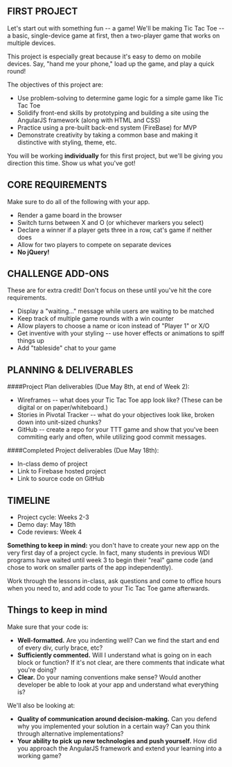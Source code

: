 ## FIRST PROJECT

Let's start out with something fun -- a game! We'll be making Tic Tac Toe -- a basic, single-device game at first, then a two-player game that works on multiple devices.

This project is especially great because it's easy to demo on mobile devices. Say, "hand me your phone," load up the game, and play a quick round!

The objectives of this project are:

* Use problem-solving to determine game logic for a simple game like Tic Tac Toe
* Solidify front-end skills by prototyping and building a site using the AngularJS framework (along with HTML and CSS)
* Practice using a pre-built back-end system (FireBase) for MVP
* Demonstrate creativity by taking a common base and making it distinctive with styling, theme, etc.


You will be working **individually** for this first project, but we'll be giving you direction this time. Show us what you've got!

## CORE REQUIREMENTS
Make sure to do all of the following with your app.

* Render a game board in the browser
* Switch turns between X and O (or whichever markers you select)
* Declare a winner if a player gets three in a row, cat's game if neither does
* Allow for two players to compete on separate devices
* **No jQuery!**

## CHALLENGE ADD-ONS
These are for extra credit! Don't focus on these until you've hit the core requirements.

* Display a "waiting..." message while users are waiting to be matched
* Keep track of multiple game rounds with a win counter
* Allow players to choose a name or icon instead of "Player 1" or X/O
* Get inventive with your styling -- use hover effects or animations to spiff things up
* Add "tableside" chat to your game

## PLANNING & DELIVERABLES

####Project Plan deliverables (Due May 8th, at end of Week 2):

* Wireframes -- what does your Tic Tac Toe app look like? (These can be digital or on paper/whiteboard.)
* Stories in Pivotal Tracker -- what do your objectives look like, broken down into unit-sized chunks?
* GitHub -- create a repo for your TTT game and show that you've been commiting early and often, while utilizing good commit messages.


####Completed Project deliverables (Due May 18th):

* In-class demo of project
* Link to Firebase hosted project
* Link to source code on GitHub


## TIMELINE

* Project cycle: Weeks 2-3
* Demo day: May 18th
* Code reviews: Week 4

**Something to keep in mind:** you don't have to create your new app on the very first day of a project cycle. In fact, many students in previous WDI programs have waited until week 3 to begin their "real" game code (and chose to work on smaller parts of the app independently). 

Work through the lessons in-class, ask questions and come to office hours when you need to, and add code to your Tic Tac Toe game afterwards.


## Things to keep in mind
Make sure that your code is:

* **Well-formatted.** Are you indenting well? Can we find the start and end of every div, curly brace, etc?
* **Sufficiently commented.** Will I understand what is going on in each block or function? If it's not clear, are there comments that indicate what you're doing?
* **Clear.** Do your naming conventions make sense? Would another developer be able to look at your app and understand what everything is?


We'll also be looking at:

* **Quality of communication around decision-making.** Can you defend why you implemented your solution in a certain way? Can you think through alternative implementations?
* **Your ability to pick up new technologies and push yourself.** How did you approach the AngularJS framework and extend your learning into a working game?
